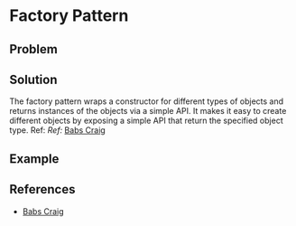 # Factory Pattern
>

## Problem

## Solution



The factory pattern wraps a constructor for different types of objects and returns instances of the objects via a simple API. It makes it easy to create different objects by exposing a simple API that return the specified object type. Ref: *Ref:* [Babs Craig]

## Example

## References
- [Babs Craig]

[Babs Craig]: https://medium.com/@thebabscraig/javascript-design-patterns-part-1-the-factory-pattern-5f135e881192
